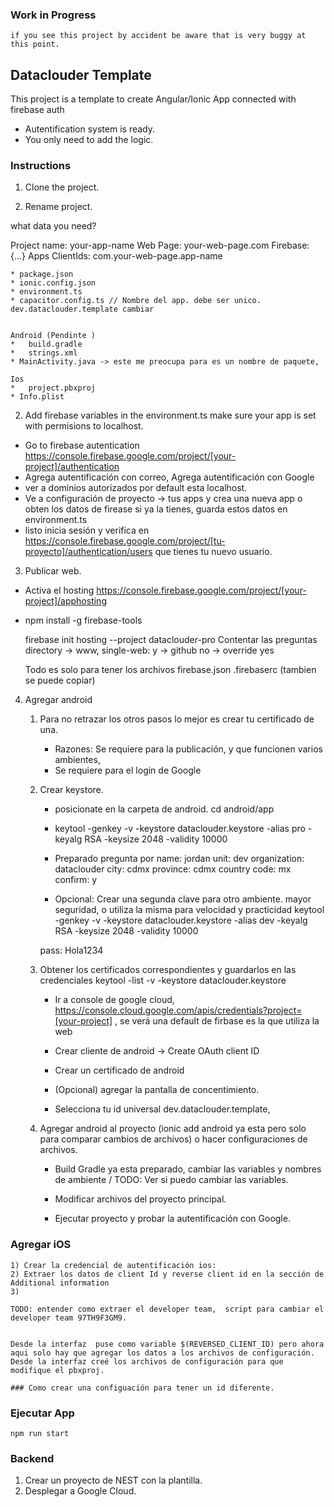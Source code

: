 ### Work in Progress
    if you see this project by accident be aware that is very buggy at this point.
    
## Dataclouder Template

This project is a template to create Angular/Ionic App connected with firebase auth

* Autentification system is ready. 
* You only need to add the logic. 


### Instructions 

1) Clone the project. 

2) Rename project. 

 what data you need?


Project name: your-app-name
Web Page: your-web-page.com
Firebase: {...} 
Apps ClientIds: com.your-web-page.app-name


    * package.json 
    * ionic.config.json
    * environment.ts
    * capacitor.config.ts // Nombre del app. debe ser unico. dev.dataclouder.template cambiar


    Android (Pendinte )
    *   build.gradle
    *   strings.xml
    * MainActivity.java -> este me preocupa para es un nombre de paquete,

    Ios
    *   project.pbxproj
    * Info.plist


2) Add firebase variables in the environment.ts make sure your app is set with permisions to localhost. 


* Go to firebase autentication https://console.firebase.google.com/project/[your-project]/authentication
* Agrega autentificación con correo, Agrega autentificación con Google 
* ver a dominios autorizados por default esta localhost. 
* Ve a configuración de proyecto -> tus apps y crea una nueva app o obten los datos de firease si ya la tienes, guarda estos datos en environment.ts
* listo inicia sesión y verifica en https://console.firebase.google.com/project/[tu-proyecto]/authentication/users que tienes tu nuevo usuario. 

3) Publicar web. 

* Activa el hosting https://console.firebase.google.com/project/[your-project]/apphosting

* npm install -g firebase-tools

    firebase init hosting --project dataclouder-pro 
    Contentar las preguntas 
    directory -> www, single-web: y ->  github no -> override yes

    Todo es solo para tener los archivos firebase.json .firebaserc (tambien se puede copiar)


4) Agregar android

    1) Para no retrazar los otros pasos lo mejor es crear tu certificado de una. 
        * Razones: Se requiere para la publicación, y que funcionen varios ambientes, 
        * Se requiere para el login de Google
        
    2) Crear keystore. 

        *   posicionate en la carpeta de android. cd android/app

        *   keytool -genkey -v -keystore dataclouder.keystore -alias pro -keyalg RSA -keysize 2048 -validity 10000

        * Preparado pregunta por 
            name: jordan
            unit: dev
            organization: dataclouder
            city: cdmx
            province: cdmx
            country code: mx
            confirm: y

        * Opcional: Crear una segunda clave para otro ambiente. mayor seguridad, o utiliza la misma para velocidad y practicidad
        keytool -genkey -v -keystore dataclouder.keystore -alias dev -keyalg RSA -keysize 2048 -validity 10000

        pass: Hola1234

    3)  Obtener los certificados correspondientes y guardarlos en las credenciales
    keytool -list -v -keystore dataclouder.keystore


        * Ir a console de google cloud, https://console.cloud.google.com/apis/credentials?project=[your-project] , se verá una default de firbase es la que utiliza la web
    
        * Crear cliente de android  ->  Create OAuth client ID

        * Crear un certificado de android 

        * (Opcional) agregar la pantalla de concentimiento. 

        *  Selecciona tu id universal dev.dataclouder.template, 

    4) Agregar android al proyecto (ionic add android ya esta pero solo para comparar cambios de archivos) o hacer configuraciones de archivos. 

        * Build Gradle ya esta preparado, cambiar las variables y nombres de ambiente / TODO: Ver si puedo cambiar las variables. 

        * Modificar archivos del proyecto principal. 

        * Ejecutar proyecto y probar la autentificación con Google. 



### Agregar iOS

    1) Crear la credencial de autentificación ios:
    2) Extraer los datos de client Id y reverse client id en la sección de Additional information
    3) 
    
    TODO: entender como extraer el developer team,  script para cambiar el developer team 97TH9F3GM9. 

    
    Desde la interfaz  puse como variable $(REVERSED_CLIENT_ID) pero ahora aqui solo hay que agregar los datos a los archivos de configuración. 
    Desde la interfaz creé los archivos de configuración para que modifique el pbxproj.

    ### Como crear una configuación para tener un id diferente. 


### Ejecutar App

    npm run start





### Backend 

1) Crear un proyecto de NEST con la plantilla. 
2) Desplegar a Google Cloud. 

